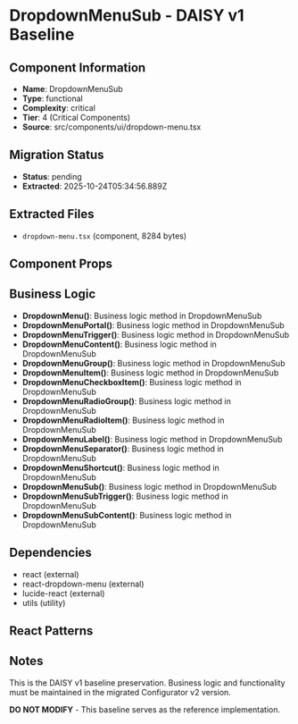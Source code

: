 # DropdownMenuSub - DAISY v1 Baseline

## Component Information

- **Name**: DropdownMenuSub
- **Type**: functional
- **Complexity**: critical
- **Tier**: 4 (Critical Components)
- **Source**: src/components/ui/dropdown-menu.tsx

## Migration Status

- **Status**: pending
- **Extracted**: 2025-10-24T05:34:56.889Z

## Extracted Files

- `dropdown-menu.tsx` (component, 8284 bytes)

## Component Props



## Business Logic

- **DropdownMenu()**: Business logic method in DropdownMenuSub
- **DropdownMenuPortal()**: Business logic method in DropdownMenuSub
- **DropdownMenuTrigger()**: Business logic method in DropdownMenuSub
- **DropdownMenuContent()**: Business logic method in DropdownMenuSub
- **DropdownMenuGroup()**: Business logic method in DropdownMenuSub
- **DropdownMenuItem()**: Business logic method in DropdownMenuSub
- **DropdownMenuCheckboxItem()**: Business logic method in DropdownMenuSub
- **DropdownMenuRadioGroup()**: Business logic method in DropdownMenuSub
- **DropdownMenuRadioItem()**: Business logic method in DropdownMenuSub
- **DropdownMenuLabel()**: Business logic method in DropdownMenuSub
- **DropdownMenuSeparator()**: Business logic method in DropdownMenuSub
- **DropdownMenuShortcut()**: Business logic method in DropdownMenuSub
- **DropdownMenuSub()**: Business logic method in DropdownMenuSub
- **DropdownMenuSubTrigger()**: Business logic method in DropdownMenuSub
- **DropdownMenuSubContent()**: Business logic method in DropdownMenuSub

## Dependencies

- react (external)
- react-dropdown-menu (external)
- lucide-react (external)
- utils (utility)

## React Patterns



## Notes

This is the DAISY v1 baseline preservation. Business logic and functionality
must be maintained in the migrated Configurator v2 version.

**DO NOT MODIFY** - This baseline serves as the reference implementation.
